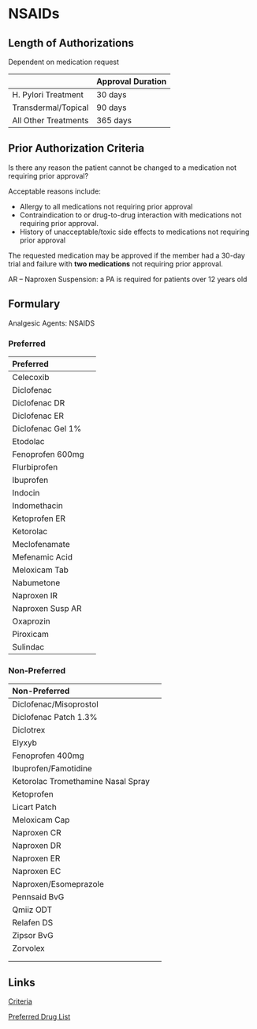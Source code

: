# NSAIDs

## Length of Authorizations

Dependent on medication request

|                      | Approval Duration |
| -------------------- | ----------------- |
| H. Pylori Treatment  | 30 days           |
| Transdermal/Topical  | 90 days           |
| All Other Treatments | 365 days          |

## Prior Authorization Criteria

Is there any reason the patient cannot be changed to a medication not requiring prior approval?

Acceptable reasons include:

-   Allergy to all medications not requiring prior approval
-   Contraindication to or drug-to-drug interaction with medications not requiring prior approval.
-   History of unacceptable/toxic side effects to medications not requiring prior approval

The requested medication may be approved if the member had a 30-day trial and failure with **two medications** not requiring prior approval.

AR – Naproxen Suspension: a PA is required for patients over 12 years old

## Formulary

Analgesic Agents: NSAIDS

### Preferred

| Preferred         |      |
| :---------------- | ---: |
| Celecoxib         |      |
| Diclofenac        |      |
| Diclofenac DR     |      |
| Diclofenac ER     |      |
| Diclofenac Gel 1% |      |
| Etodolac          |      |
| Fenoprofen 600mg  |      |
| Flurbiprofen      |      |
| Ibuprofen         |      |
| Indocin           |      |
| Indomethacin      |      |
| Ketoprofen ER     |      |
| Ketorolac         |      |
| Meclofenamate     |      |
| Mefenamic Acid    |      |
| Meloxicam Tab     |      |
| Nabumetone        |      |
| Naproxen IR       |      |
| Naproxen Susp AR  |      |
| Oxaprozin         |      |
| Piroxicam         |      |
| Sulindac          |      |

### Non-Preferred

| Non-Preferred                      |      |
| :--------------------------------- | ---: |
| Diclofenac/Misoprostol             |      |
| Diclofenac Patch 1.3%              |      |
| Diclotrex                          |      |
| Elyxyb                             |      |
| Fenoprofen 400mg                   |      |
| Ibuprofen/Famotidine               |      |
| Ketorolac Tromethamine Nasal Spray |      |
| Ketoprofen                         |      |
| Licart Patch                       |      |
| Meloxicam Cap                      |      |
| Naproxen CR                        |      |
| Naproxen DR                        |      |
| Naproxen ER                        |      |
| Naproxen EC                        |      |
| Naproxen/Esomeprazole              |      |
| Pennsaid BvG                       |      |
| Qmiiz ODT                          |      |
| Relafen DS                         |      |
| Zipsor BvG                         |      |
| Zorvolex                           |      |
|                                    |      |
|                                    |      |

## Links

[Criteria](https://pharmacy.medicaid.ohio.gov/sites/default/files/20220415_UPDL_Criteria_FINAL_.pdf#page=5)

[Preferred Drug List](https://pharmacy.medicaid.ohio.gov/sites/default/files/20220701_UPDL_FINAL.pdf#page=6)
